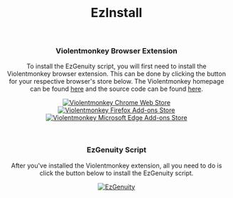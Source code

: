 <br/>
<p align="center">
  <h1 align="center">EzInstall</h1>
</p>
<br/>
<p align="center">
  <h3 align="center">Violentmonkey Browser Extension</h3>
</p>
<p align="center">
  To install the EzGenuity script, you will first need to install the Violentmonkey browser extension. This can be done by clicking the button for your respective browser's store below. The Violentmonkey homepage can be found <a href="https://violentmonkey.github.io/" target="_blank">here</a> and the source code can be found <a href="https://github.com/violentmonkey/violentmonkey" target="_blank">here</a>.
</p>
<div align="center">

  <a href="https://chrome.google.com/webstore/detail/violentmonkey/jinjaccalgkegednnccohejagnlnfdag" target="_blank">![Violentmonkey Chrome Web Store](https://img.shields.io/badge/chrome%20web%20store-brightgreen?style=for-the-badge&logo=google-chrome)</a> <a href="https://addons.mozilla.org/firefox/addon/violentmonkey" target="_blank">![Violentmonkey Firefox Add-ons Store](https://img.shields.io/badge/firefox%20add--ons%20store-brightgreen?style=for-the-badge&logo=firefox)</a> <a href="https://microsoftedge.microsoft.com/addons/detail/eeagobfjdenkkddmbclomhiblgggliao" target="_blank">![Violentmonkey Microsoft Edge Add-ons Store](https://img.shields.io/badge/microsoft%20edge%20add--ons%20store-brightgreen?style=for-the-badge&logo=microsoft-edge)</a>

</div>
<br/>
<p align="center">
  <h3 align="center">EzGenuity Script</h3>
</p>
<p align="center">
  After you've installed the Violentmonkey extension, all you need to do is click the button below to install the EzGenuity script.
<div align="center">

  <a href="">![EzGenuity](https://img.shields.io/badge/install%20ezgenuity-brightgreen?style=for-the-badge)</a>

</div>
